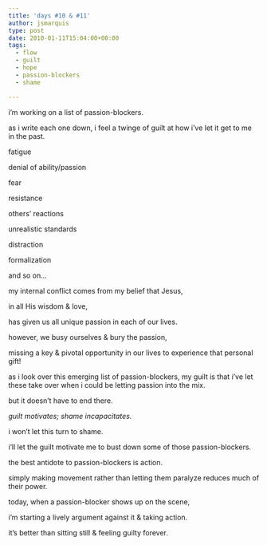 ```yaml
---
title: 'days #10 & #11'
author: jsmarquis
type: post
date: 2010-01-11T15:04:00+00:00
tags:
  - flow
  - guilt
  - hope
  - passion-blockers
  - shame

---
```

i&#8217;m working on a list of passion-blockers.

  as i write each one down, i feel a twinge of guilt at how i&#8217;ve let it get to me in the past.


  fatigue

  denial of ability/passion

  fear

  resistance

  others&#8217; reactions

  unrealistic standards

  distraction

  formalization

  and so on&#8230;


  my internal conflict comes from my belief that Jesus,

  in all His wisdom & love,

  has given us all unique passion in each of our lives.

  however, we busy ourselves & bury the passion,

  missing a key & pivotal opportunity in our lives to experience that personal gift!


  as i look over this emerging list of passion-blockers, my guilt is that i&#8217;ve let these take over when i could be letting passion into the mix.


  but it doesn&#8217;t have to end there.

  <i>guilt motivates; shame incapacitates.</i>

  i won&#8217;t let this turn to shame.

  i&#8217;ll let the guilt motivate me to bust down some of those passion-blockers.


  the best antidote to passion-blockers is action.

  simply making movement rather than letting them paralyze reduces much of their power.

  today, when a passion-blocker shows up on the scene,

  i&#8217;m starting a lively argument against it & taking action.


  it&#8217;s better than sitting still & feeling guilty forever.